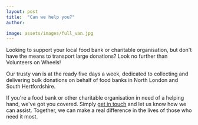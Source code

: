 ```yaml
---
layout: post
title:  "Can we help you?"
author: 

image: assets/images/full_van.jpg
---
```

Looking to support your local food bank or charitable organisation, but don't have the means to transport large donations? Look no further than Volunteers on Wheels! 

Our trusty van is at the ready five days a week, dedicated to collecting and delivering bulk donations on behalf of food banks in North London and South Hertfordshire.

If you're a food bank or other charitable organisation in need of a helping hand, we've got you covered. Simply <a href="{{site.baseurl}}/contact">get in touch</a> and let us know how we can assist. Together, we can make a real difference in the lives of those who need it most.
